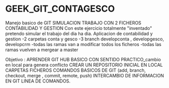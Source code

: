 # GEEK_GIT_CONTAGESCO
Manejo basico de GIT SIMULACION TRABAJO CON 2 FICHEROS CONTABILIDAD Y GESTION
Con este ejercicio totalmente "inventado" pretendo simular el trabajo del dia ha dia. 
Aplicacion de contabilidad y gestion 
-2 carpetas conta y gesco
-3 branch developconta , developgesco, developcrm
-todas las ramas van a modificar todos los ficheros
-todas las ramas vuelven a mergear a master 


Objetivo : 
APRENDER GIT HUB BASICO CON SENTIDO PRACTICO_cambio en local para genera conflicto
CREAR UN REPOSITORIO INICIAL EN LOCAL
CARPETAS
FICHEROS
COMANDOS BASICOS DE GIT (add, branch, checkout, merge , commit, remote, push)
INTERCAMBIO DE INFORMACION EN GIT LINEA DE COMANDOS. 
